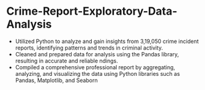 # Crime-Report-Exploratory-Data-Analysis


- Utilized Python to analyze and gain insights from 3,19,050 crime incident reports, identifying patterns and trends in criminal activity.
- Cleaned and prepared data for analysis using the Pandas library, resulting in accurate and reliable  ndings.
- Compiled a comprehensive professional report by aggregating, analyzing, and visualizing the data using Python libraries such as Pandas, Matplotlib, and Seaborn
